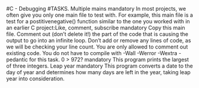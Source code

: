 #C - Debugging
#TASKS.
Multiple mains mandatory In most projects, we often give you only one main file to test with. For example, this main file is a test for a postitivenegative() function similar to the one you worked with in an earlier C project:Like, comment, subscribe mandatory Copy this main file. Comment out (don’t delete it!) the part of the code that is causing the output to go into an infinite loop.
Don’t add or remove any lines of code, as we will be checking your line count. You are only allowed to comment out existing code. You do not have to compile with -Wall -Werror -Wextra -pedantic for this task.
0 > 972? mandatory This program prints the largest of three integers.
Leap year mandatory This program converts a date to the day of year and determines how many days are left in the year, taking leap year into consideration.

